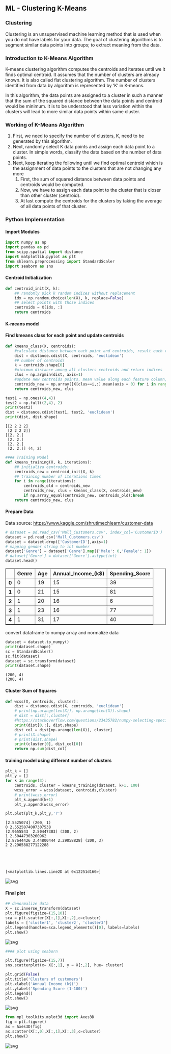 ## ML - Clustering K-Means

### Clustering
Clustering is an unsupervised machine learning method that is used when you do not have labels for your data. The goal of clustering algorithms is to segment similar data points into groups; to extract meaning from the data.

### Introduction to K-Means Algorithm
K-means clustering algorithm computes the centroids and iterates until we it finds optimal centroid. It assumes that the number of clusters are already known. It is also called flat clustering algorithm. The number of clusters identified from data by algorithm is represented by ‘K’ in K-means.

In this algorithm, the data points are assigned to a cluster in such a manner that the sum of the squared distance between the data points and centroid would be minimum. It is to be understood that less variation within the clusters will lead to more similar data points within same cluster.

### Working of K-Means Algorithm

1. First, we need to specify the number of clusters, K, need to be generated by this algorithm.
2. Next, randomly select K data points and assign each data point to a cluster. In simple words, classify the data based on the number of data points.
3. Next, keep iterating the following until we find optimal centroid which is the assignment of data points to the clusters that are not changing any more
    1. First, the sum of squared distance between data points and centroids would be computed.
    2. Now, we have to assign each data point to the cluster that is closer than other cluster (centroid).
    3. At last compute the centroids for the clusters by taking the average of all data points of that cluster.

### Python Implementation

#### Import Modules


```python
import numpy as np
import pandas as pd
from scipy.spatial import distance
import matplotlib.pyplot as plt
from sklearn.preprocessing import StandardScaler
import seaborn as sns
```

#### Centroid Initialization


```python
def centroid_init(X, k):
    ## randomly pick k random indices without replacement
    idx = np.random.choice(len(X), k, replace=False)
    ## select points with those indices
    centroids = X[idx, :]
    return centroids
```

#### K-means model

#### Find kmeans class for each point and update centroids


```python
def kmeans_class(X, centroids):
    #calculate distance between each point and centroids, result each row shows distance for this point to each centroid
    dist = distance.cdist(X, centroids, 'euclidean')
    ## number of centroids
    k = centroids.shape[0]
    #minimum distance among all clusters centroids and return indices
    clus = np.argmin(dist, axis=1)
    #update new centroids points, mean value along each feature column, centroids does not need to be those of points
    centroids_new = np.array([X[clus==i,:].mean(axis = 0) for i in range(k)])
    return centroids_new, clus
```


```python
test1 = np.ones((4,4))
test2 = np.full((2,4), 2)
print(test2)
dist = distance.cdist(test1, test2, 'euclidean')
print(dist, dist.shape)
```

    [[2 2 2 2]
     [2 2 2 2]]
    [[2. 2.]
     [2. 2.]
     [2. 2.]
     [2. 2.]] (4, 2)



```python
#### Training Model
def kmeans_training(X, k, iterations):
    ## initializa centroids:
    centroids_new = centroid_init(X, k)
    ## training number of iterations times
    for i in range(iterations):
        centroids_old = centroids_new
        centroids_new, clus = kmeans_class(X, centroids_new)
        if np.array_equal(centroids_new, centroids_old):break
    return centroids_new, clus
```

#### Prepare Data
Data source: https://www.kaggle.com/shrutimechlearn/customer-data


```python
# dataset = pd.read_csv('Mall_Customers.csv', index_col='CustomerID')
dataset = pd.read_csv('Mall_Customers.csv')
dataset = dataset.drop(['CustomerID'],axis=1)
# mapping gender string to int number
dataset['Genre'] = dataset['Genre'].map({'Male': 0,'Female': 1})
# dataset['Genre'] = dataset['Genre'].astype(int)
dataset.head()
```




<div>
<style scoped>
    .dataframe tbody tr th:only-of-type {
        vertical-align: middle;
    }

    .dataframe tbody tr th {
        vertical-align: top;
    }

    .dataframe thead th {
        text-align: right;
    }
</style>
<table border="1" class="dataframe">
  <thead>
    <tr style="text-align: right;">
      <th></th>
      <th>Genre</th>
      <th>Age</th>
      <th>Annual_Income_(k$)</th>
      <th>Spending_Score</th>
    </tr>
  </thead>
  <tbody>
    <tr>
      <th>0</th>
      <td>0</td>
      <td>19</td>
      <td>15</td>
      <td>39</td>
    </tr>
    <tr>
      <th>1</th>
      <td>0</td>
      <td>21</td>
      <td>15</td>
      <td>81</td>
    </tr>
    <tr>
      <th>2</th>
      <td>1</td>
      <td>20</td>
      <td>16</td>
      <td>6</td>
    </tr>
    <tr>
      <th>3</th>
      <td>1</td>
      <td>23</td>
      <td>16</td>
      <td>77</td>
    </tr>
    <tr>
      <th>4</th>
      <td>1</td>
      <td>31</td>
      <td>17</td>
      <td>40</td>
    </tr>
  </tbody>
</table>
</div>



convert dataframe to numpy array and normalize data


```python
dataset = dataset.to_numpy()
print(dataset.shape)
sc = StandardScaler()
sc.fit(dataset)
dataset = sc.transform(dataset)
print(dataset.shape)
```

    (200, 4)
    (200, 4)


#### Cluster Sum of Squares


```python
def wcss(X, centroids, cluster):
    dist = distance.cdist(X, centroids, 'euclidean')
    # print(np.arange(len(X)), np.arange(len(X)).shape)
    # dist = dist[:,cluster]
    #https://stackoverflow.com/questions/23435782/numpy-selecting-specific-column-index-per-row-by-using-a-list-of-indexes
    print(dist[0,:], dist.shape)
    dist_col = dist[np.arange(len(X)), cluster]
    # print(X.shape)
    # print(dist.shape)
    print(cluster[0], dist_col[0])
    return np.sum(dist_col)
```

#### training model using different number of clusters


```python
plt_k = []
plt_y = []
for k in range(3):
    centroids, cluster = kmeans_training(dataset, k+1, 100)
    wcss_error = wcss(dataset, centroids,cluster)
    # print(wcss_error)
    plt_k.append(k+1)
    plt_y.append(wcss_error)

plt.plot(plt_k,plt_y,'r')
```

    [2.5525074] (200, 1)
    0 2.5525074007307538
    [2.9655543  2.50447303] (200, 2)
    1 2.50447303260962
    [2.87644426 3.44800444 2.29058828] (200, 3)
    2 2.290588277122288





    [<matplotlib.lines.Line2D at 0x12251d160>]




    
![svg](k_means_from_scratch_files/k_means_from_scratch_21_2.svg)
    


#### Final plot


```python
## denormalize data
X = sc.inverse_transform(dataset)
plt.figure(figsize=(15,10))
sca = plt.scatter(X[:,1],X[:,2],c=cluster)
labels = ['cluster1', 'cluster2', 'cluster3']
plt.legend(handles=sca.legend_elements()[0], labels=labels)
plt.show()
```


    
![svg](k_means_from_scratch_files/k_means_from_scratch_23_0.svg)
    



```python
#### plot using seaborn
```


```python
plt.figure(figsize=(15,7))
sns.scatterplot(x= X[:,1], y = X[:,2], hue= cluster)

plt.grid(False)
plt.title('Clusters of customers')
plt.xlabel('Annual Income (k$)')
plt.ylabel('Spending Score (1-100)')
plt.legend()
plt.show()
```


    
![svg](k_means_from_scratch_files/k_means_from_scratch_25_0.svg)
    



```python
from mpl_toolkits.mplot3d import Axes3D
fig = plt.figure()
ax = Axes3D(fig)
ax.scatter(X[:,0],X[:,1],X[:,3],c=cluster)
plt.show()
```


    
![svg](k_means_from_scratch_files/k_means_from_scratch_26_0.svg)
    



```python

```
